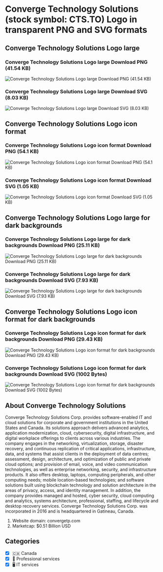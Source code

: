 # Converge Technology Solutions (stock symbol: CTS.TO) Logo in transparent PNG and SVG formats

## Converge Technology Solutions Logo large

### Converge Technology Solutions Logo large Download PNG (41.54 KB)

![Converge Technology Solutions Logo large Download PNG (41.54 KB)](/img/orig/CTS.TO_BIG-f0327013.png)

### Converge Technology Solutions Logo large Download SVG (8.03 KB)

![Converge Technology Solutions Logo large Download SVG (8.03 KB)](/img/orig/CTS.TO_BIG-98ccedf9.svg)

## Converge Technology Solutions Logo icon format

### Converge Technology Solutions Logo icon format Download PNG (54.1 KB)

![Converge Technology Solutions Logo icon format Download PNG (54.1 KB)](/img/orig/CTS.TO-ba603aa1.png)

### Converge Technology Solutions Logo icon format Download SVG (1.05 KB)

![Converge Technology Solutions Logo icon format Download SVG (1.05 KB)](/img/orig/CTS.TO-69eece7d.svg)

## Converge Technology Solutions Logo large for dark backgrounds

### Converge Technology Solutions Logo large for dark backgrounds Download PNG (25.11 KB)

![Converge Technology Solutions Logo large for dark backgrounds Download PNG (25.11 KB)](/img/orig/CTS.TO_BIG.D-2b507224.png)

### Converge Technology Solutions Logo large for dark backgrounds Download SVG (7.93 KB)

![Converge Technology Solutions Logo large for dark backgrounds Download SVG (7.93 KB)](/img/orig/CTS.TO_BIG.D-47c70b9f.svg)

## Converge Technology Solutions Logo icon format for dark backgrounds

### Converge Technology Solutions Logo icon format for dark backgrounds Download PNG (29.43 KB)

![Converge Technology Solutions Logo icon format for dark backgrounds Download PNG (29.43 KB)](/img/orig/CTS.TO.D-7027b851.png)

### Converge Technology Solutions Logo icon format for dark backgrounds Download SVG (1002 Bytes)

![Converge Technology Solutions Logo icon format for dark backgrounds Download SVG (1002 Bytes)](/img/orig/CTS.TO.D-f3fd76dd.svg)

## About Converge Technology Solutions

Converge Technology Solutions Corp. provides software-enabled IT and cloud solutions for corporate and government institutions in the United States and Canada. Its solutions approach delivers advanced analytics, application modernization, cloud, cybersecurity, digital infrastructure, and digital workplace offerings to clients across various industries. The company engages in the networking, virtualization, storage, disaster recovery, and continuous replication of critical applications, infrastructure, data, and systems that assist clients in the deployment of data centres; assessment, design, architecture, and optimization of public and private cloud options; and provision of email, voice, and video communication technologies, as well as enterprise networking, security, and infrastructure products. It also offers desktop, laptops, computing peripherals, and other computing needs; mobile location-based technologies; and software solutions built using blockchain technology and solution architecture in the areas of privacy, access, and identity management. In addition, the company provides managed and hosted, cyber security, cloud computing and analytics, systems architecture, professional, staffing, and lifecycle and desktop recovery services. Converge Technology Solutions Corp. was incorporated in 2016 and is headquartered in Gatineau, Canada.

1. Website domain: convergetp.com
2. Marketcap: $0.51 Billion USD


## Categories
- [x] 🇨🇦 Canada
- [x] 💼 Professional services
- [x] 🖥️ IT services
